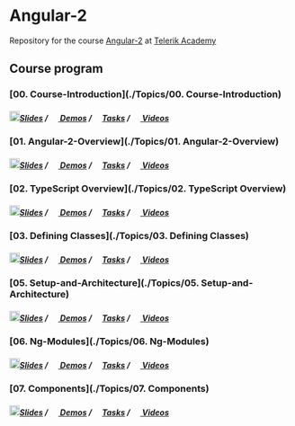 # Angular-2

Repository for the course [Angular-2](http://telerikacademy.com/Courses/Courses/Details/391) at [Telerik Academy](https://telerikacademy.com)

## Course program

### [00. Course-Introduction](./Topics/00. Course-Introduction)

##### [<img src="https://raw.githubusercontent.com/TelerikAcademy/Common/master/icons/presentation.png" height="18"/>Slides](https://rawgit.com/TelerikAcademy/Angular-2/master/Topics/00.%20Course-Introduction/index.html) / [<img src="https://raw.githubusercontent.com/TelerikAcademy/Common/master/icons/code.png" height="15"> Demos](/Topics/00.%20Course-Introduction/demos) / [<img src="https://raw.githubusercontent.com/TelerikAcademy/Common/master/icons/homework.png" height="15">Tasks](/Topics/00.%20Course-Introduction/homework) / [<img src="https://raw.githubusercontent.com/TelerikAcademy/Common/master/icons/video.png" height="15"> Videos](/Topics/00.%20Course-Introduction/VIDEOS.md)
### [01. Angular-2-Overview](./Topics/01. Angular-2-Overview)

##### [<img src="https://raw.githubusercontent.com/TelerikAcademy/Common/master/icons/presentation.png" height="18"/>Slides](https://rawgit.com/TelerikAcademy/Angular-2/master/Topics/01.%20Angular-2-Overview/index.html) / [<img src="https://raw.githubusercontent.com/TelerikAcademy/Common/master/icons/code.png" height="15"> Demos](/Topics/01.%20Angular-2-Overview/demos) / [<img src="https://raw.githubusercontent.com/TelerikAcademy/Common/master/icons/homework.png" height="15">Tasks](/Topics/01.%20Angular-2-Overview/homework) / [<img src="https://raw.githubusercontent.com/TelerikAcademy/Common/master/icons/video.png" height="15"> Videos](/Topics/01.%20Angular-2-Overview/VIDEOS.md)
### [02. TypeScript Overview](./Topics/02. TypeScript Overview)

##### [<img src="https://raw.githubusercontent.com/TelerikAcademy/Common/master/icons/presentation.png" height="18"/>Slides](https://rawgit.com/TelerikAcademy/Angular-2/master/Topics/02.%20TypeScript%20Overview/index.html) / [<img src="https://raw.githubusercontent.com/TelerikAcademy/Common/master/icons/code.png" height="15"> Demos](/Topics/02.%20TypeScript%20Overview/demos) / [<img src="https://raw.githubusercontent.com/TelerikAcademy/Common/master/icons/homework.png" height="15">Tasks](/Topics/02.%20TypeScript%20Overview/homework) / [<img src="https://raw.githubusercontent.com/TelerikAcademy/Common/master/icons/video.png" height="15"> Videos](/Topics/02.%20TypeScript%20Overview/VIDEOS.md)
### [03. Defining Classes](./Topics/03. Defining Classes)

##### [<img src="https://raw.githubusercontent.com/TelerikAcademy/Common/master/icons/presentation.png" height="18"/>Slides](https://rawgit.com/TelerikAcademy/Angular-2/master/Topics/03.%20Defining%20Classes/index.html) / [<img src="https://raw.githubusercontent.com/TelerikAcademy/Common/master/icons/code.png" height="15"> Demos](/Topics/03.%20Defining%20Classes/demos) / [<img src="https://raw.githubusercontent.com/TelerikAcademy/Common/master/icons/homework.png" height="15">Tasks](/Topics/03.%20Defining%20Classes/homework) / [<img src="https://raw.githubusercontent.com/TelerikAcademy/Common/master/icons/video.png" height="15"> Videos](/Topics/03.%20Defining%20Classes/VIDEOS.md)
### [05. Setup-and-Architecture](./Topics/05. Setup-and-Architecture)

##### [<img src="https://raw.githubusercontent.com/TelerikAcademy/Common/master/icons/presentation.png" height="18"/>Slides](https://rawgit.com/TelerikAcademy/Angular-2/master/Topics/05.%20Setup-and-Architecture/index.html) / [<img src="https://raw.githubusercontent.com/TelerikAcademy/Common/master/icons/code.png" height="15"> Demos](/Topics/05.%20Setup-and-Architecture/demos) / [<img src="https://raw.githubusercontent.com/TelerikAcademy/Common/master/icons/homework.png" height="15">Tasks](/Topics/05.%20Setup-and-Architecture/homework) / [<img src="https://raw.githubusercontent.com/TelerikAcademy/Common/master/icons/video.png" height="15"> Videos](/Topics/05.%20Setup-and-Architecture/VIDEOS.md)
### [06. Ng-Modules](./Topics/06. Ng-Modules)

##### [<img src="https://raw.githubusercontent.com/TelerikAcademy/Common/master/icons/presentation.png" height="18"/>Slides](https://rawgit.com/TelerikAcademy/Angular-2/master/Topics/06.%20Ng-Modules/index.html) / [<img src="https://raw.githubusercontent.com/TelerikAcademy/Common/master/icons/code.png" height="15"> Demos](/Topics/06.%20Ng-Modules/demos) / [<img src="https://raw.githubusercontent.com/TelerikAcademy/Common/master/icons/homework.png" height="15">Tasks](/Topics/06.%20Ng-Modules/homework) / [<img src="https://raw.githubusercontent.com/TelerikAcademy/Common/master/icons/video.png" height="15"> Videos](/Topics/06.%20Ng-Modules/VIDEOS.md)
### [07. Components](./Topics/07. Components)

##### [<img src="https://raw.githubusercontent.com/TelerikAcademy/Common/master/icons/presentation.png" height="18"/>Slides](https://rawgit.com/TelerikAcademy/Angular-2/master/Topics/07.%20Components/index.html) / [<img src="https://raw.githubusercontent.com/TelerikAcademy/Common/master/icons/code.png" height="15"> Demos](/Topics/07.%20Components/demos) / [<img src="https://raw.githubusercontent.com/TelerikAcademy/Common/master/icons/homework.png" height="15">Tasks](/Topics/07.%20Components/homework) / [<img src="https://raw.githubusercontent.com/TelerikAcademy/Common/master/icons/video.png" height="15"> Videos](/Topics/07.%20Components/VIDEOS.md)

